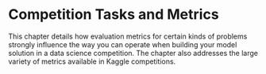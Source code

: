 # Competition Tasks and Metrics

This chapter details how evaluation metrics for certain kinds of problems strongly influence the way you can operate when building your model solution in a data science competition. The chapter also addresses the large variety of metrics available in Kaggle competitions.
